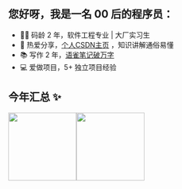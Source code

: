 ## 您好呀，我是一名 00 后的程序员：

- 👨‍💻 码龄 2 年，软件工程专业 | 大厂实习生
- 🌱 热爱分享，[个人CSDN主页](https://blog.csdn.net/qq_52208569?type=blog) ，知识讲解通俗易懂
- 📚 写作 2 年，[语雀笔记破万字](https://www.yuque.com/daydayup1..)
- 💻 爱做项目，5+ 独立项目经验


## 今年汇总 ✨

<img align="" height="137px" src="https://github-readme-stats.vercel.app/api?username=liyupi&hide_title=true&hide_border=true&show_icons=true&include_all_commits=true&line_height=21&bg_color=0,EC6C6C,FFD479,FFFC79,73FA79&theme=graywhite&locale=cn" /><img align="" height="137px" src="https://github-readme-stats.vercel.app/api/top-langs/?username=liyupi&hide_title=true&hide_border=true&layout=compact&bg_color=0,73FA79,73FDFF,D783FF&theme=graywhite&locale=cn" />
